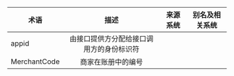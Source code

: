| 术语	        |      描述         |    来源系统    | 别名及相关系统   |
| ------------- |:-------------:|:-------------:|:-------------:|
| appid        |     由接口提供方分配给接口调用方的身份标识符       |                  |               
| MerchantCode        |     商家在账册中的编号       |                  |               |